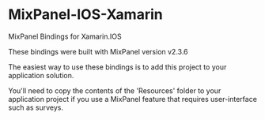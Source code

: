MixPanel-IOS-Xamarin
====================

MixPanel Bindings for Xamarin.IOS

These bindings were built with MixPanel version v2.3.6

The easiest way to use these bindings is to add this project to your application solution.

You'll need to copy the contents of the 'Resources' folder to your application project if you use a MixPanel feature
that requires user-interface such as surveys.

